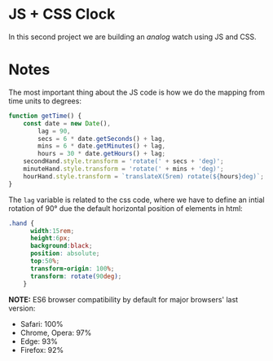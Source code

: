 # JS + CSS Clock

In this second project we are building an *analog* watch using JS and CSS.


# Notes

The most important thing about the JS code is how we do the mapping from time units to degrees:

```javascript
function getTime() {
    const date = new Date(),
        lag = 90,
        secs = 6 * date.getSeconds() + lag,
        mins = 6 * date.getMinutes() + lag,
        hours = 30 * date.getHours() + lag;
    secondHand.style.transform = 'rotate(' + secs + 'deg)';
    minuteHand.style.transform = 'rotate(' + mins + 'deg)';
    hourHand.style.transform = `translateX(5rem) rotate(${hours}deg)`;
}
```
The `lag` variable is related to the css code, where we have to define an intial rotation of 90° due the
default horizontal position of elements in html:
```css
.hand {
      width:15rem;
      height:6px;
      background:black;
      position: absolute;
      top:50%;
      transform-origin: 100%;
      transform: rotate(90deg);
    }
```

**NOTE:** ES6 browser compatibility by default for major browsers' last version:
* Safari: 100%
* Chrome, Opera: 97%
* Edge: 93%
* Firefox: 92%
